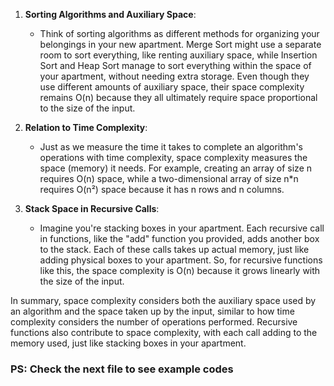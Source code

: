 1. **Sorting Algorithms and Auxiliary Space**:
   - Think of sorting algorithms as different methods for organizing your belongings in your new apartment. Merge Sort might use a separate room to sort everything, like renting auxiliary space, while Insertion Sort and Heap Sort manage to sort everything within the space of your apartment, without needing extra storage. Even though they use different amounts of auxiliary space, their space complexity remains O(n) because they all ultimately require space proportional to the size of the input.

2. **Relation to Time Complexity**:
   - Just as we measure the time it takes to complete an algorithm's operations with time complexity, space complexity measures the space (memory) it needs. For example, creating an array of size n requires O(n) space, while a two-dimensional array of size n*n requires O(n²) space because it has n rows and n columns.

3. **Stack Space in Recursive Calls**:
   - Imagine you're stacking boxes in your apartment. Each recursive call in functions, like the "add" function you provided, adds another box to the stack. Each of these calls takes up actual memory, just like adding physical boxes to your apartment. So, for recursive functions like this, the space complexity is O(n) because it grows linearly with the size of the input.

In summary, space complexity considers both the auxiliary space used by an algorithm and the space taken up by the input, similar to how time complexity considers the number of operations performed. Recursive functions also contribute to space complexity, with each call adding to the memory used, just like stacking boxes in your apartment.

### PS: Check the next file to see example codes